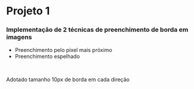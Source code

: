 # Projeto 1 

### Implementação de 2 técnicas de preenchimento de borda em imagens

* Preenchimento pelo pixel mais próximo
* Preenchimento espelhado

<br>

Adotado tamanho 10px de borda em cada direção
